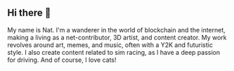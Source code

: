 ## Hi there 👋 

My name is Nat. I'm a wanderer in the world of blockchain and the internet, making a living as a net-contributor, 3D artist, and content creator. My work revolves around art, memes, and music, often with a Y2K and futuristic style. I also create content related to sim racing, as I have a deep passion for driving. And of course, I love cats!

<!--
**natcatlover/natcatlover** is a ✨ _special_ ✨ repository because its `README.md` (this file) appears on your GitHub profile.

Here are some ideas to get you started:

- 🔭 I’m currently working on ...
- 🌱 I’m currently learning ...
- 👯 I’m looking to collaborate on ...
- 🤔 I’m looking for help with ...
- 💬 Ask me about ...
- 📫 How to reach me: ...
- 😄 Pronouns: ...
- ⚡ Fun fact: ...
-->


